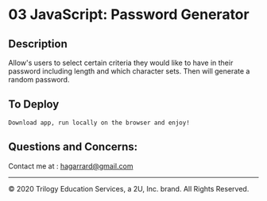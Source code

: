 # 03 JavaScript: Password Generator

## Description

Allow's users to select certain criteria they would like to have in their password including length and which character sets. Then will generate a random password.


## To Deploy

```
Download app, run locally on the browser and enjoy!
```

## Questions and Concerns:

Contact me at :
<a href="https://hagarrard@gmail.com">hagarrard@gmail.com</a>

- - -
© 2020 Trilogy Education Services, a 2U, Inc. brand. All Rights Reserved.
